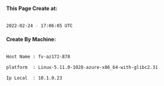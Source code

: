 
   
#### This Page Create at:

```bash

2022-02-24 - 17:06:05 UTC

```

#### Create By Machine:

```bash

Host Name : fv-az172-878

platform  : Linux-5.11.0-1028-azure-x86_64-with-glibc2.31

Ip Local  : 10.1.0.23

```

